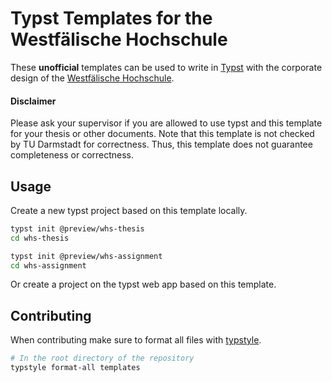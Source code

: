 # Typst Templates for the Westfälische Hochschule

These **unofficial** templates can be used to write in [Typst](https://github.com/typst/typst) with the corporate design of the [Westfälische Hochschule](https://www.w-hs.de/).

#### Disclaimer
Please ask your supervisor if you are allowed to use typst and this template for your thesis or other documents.
Note that this template is not checked by TU Darmstadt for correctness.
Thus, this template does not guarantee completeness or correctness.

## Usage
Create a new typst project based on this template locally.
```bash
typst init @preview/whs-thesis
cd whs-thesis

typst init @preview/whs-assignment
cd whs-assignment
```
Or create a project on the typst web app based on this template.

## Contributing

When contributing make sure to format all files with [typstyle](https://github.com/Enter-tainer/typstyle).

```bash
# In the root directory of the repository
typstyle format-all templates
```
